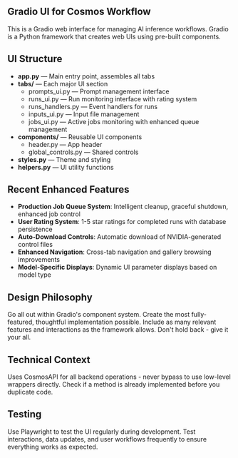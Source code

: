 ## Gradio UI for Cosmos Workflow

This is a Gradio web interface for managing AI inference workflows. Gradio is a Python framework that creates web UIs using pre-built components.

## UI Structure
- **app.py** — Main entry point, assembles all tabs
- **tabs/** — Each major UI section
  - prompts_ui.py — Prompt management interface
  - runs_ui.py — Run monitoring interface with rating system
  - runs_handlers.py — Event handlers for runs
  - inputs_ui.py — Input file management
  - jobs_ui.py — Active jobs monitoring with enhanced queue management
- **components/** — Reusable UI components
  - header.py — App header
  - global_controls.py — Shared controls
- **styles.py** — Theme and styling
- **helpers.py** — UI utility functions

## Recent Enhanced Features
- **Production Job Queue System**: Intelligent cleanup, graceful shutdown, enhanced job control
- **User Rating System**: 1-5 star ratings for completed runs with database persistence
- **Auto-Download Controls**: Automatic download of NVIDIA-generated control files
- **Enhanced Navigation**: Cross-tab navigation and gallery browsing improvements
- **Model-Specific Displays**: Dynamic UI parameter displays based on model type

## Design Philosophy

Go all out within Gradio's component system. Create the most fully-featured, thoughtful implementation possible. Include as many relevant features and interactions as the framework allows. Don't hold back - give it your all.

## Technical Context

Uses CosmosAPI for all backend operations - never bypass to use low-level wrappers directly. Check if a method is already implemented before you duplicate code.

## Testing

Use Playwright to test the UI regularly during development. Test interactions, data updates, and user workflows frequently to ensure everything works as expected.